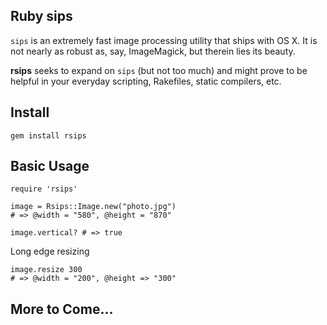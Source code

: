 ## Ruby sips
`sips` is an extremely fast image processing utility that ships with OS X. It is not nearly as robust as, say, ImageMagick, but therein lies its beauty.

**rsips** seeks to expand on `sips` (but not too much) and might prove to be helpful in your everyday scripting, Rakefiles, static compilers, etc.

## Install

	gem install rsips

## Basic Usage

	require 'rsips'

	image = Rsips::Image.new("photo.jpg")
	# => @width = "580", @height = "870"

	image.vertical? # => true
	
Long edge resizing

	image.resize 300
	# => @width = "200", @height => "300"

## More to Come...
